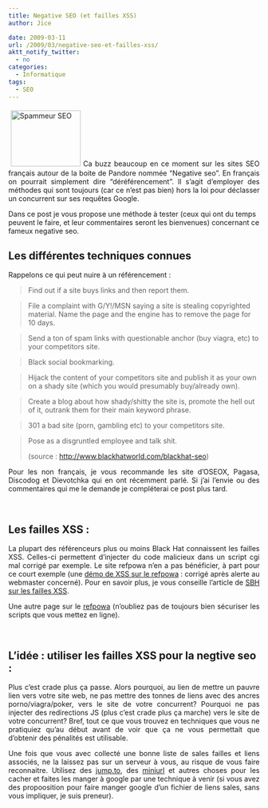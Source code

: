 ```yaml
---
title: Negative SEO (et failles XSS)
author: Jice

date: 2009-03-11
url: /2009/03/negative-seo-et-failles-xss/
aktt_notify_twitter:
  - no
categories:
  - Informatique
tags:
  - SEO
---
```

<p style="text-align: justify;">
  <img class="alignleft size-full wp-image-119" style="margin: 5px;" title="Spammeur SEO" src="/images/posts/oldwordpress/uploads/2009/02/seo_black_hat.jpg" alt="Spammeur SEO" width="140" height="112" >Ca buzz beaucoup en ce moment sur les sites SEO français autour de la boite de Pandore nommée &#8220;Negative seo&#8221;. En français on pourrait simplement dire &#8220;déréférencement&#8221;. Il s&#8217;agit d&#8217;employer des méthodes qui sont toujours (car ce n&#8217;est pas bien) hors la loi pour déclasser un concurrent sur ses requêtes Google.
</p>

Dans ce post je vous propose une méthode à tester (ceux qui ont du temps peuvent le faire, et leur commentaires seront les bienvenues) concernant ce fameux negative seo.<!--more-->

## Les différentes techniques connues

<p style="text-align: justify;">
  Rappelons ce qui peut nuire à un référencement :
</p>

> Find out if a site buys links and then report them.
   
> File a complaint with G/Y!/MSN saying a site is stealing copyrighted material. Name the page and the engine has to remove the page for 10 days. 
   
> Send a ton of spam links with questionable anchor (buy viagra, etc) to your competitors site.
   
> Black social bookmarking.
   
> Hijack the content of your competitors site and publish it as your own on a shady site (which you would presumably buy/already own).
   
> Create a blog about how shady/shitty the site is, promote the hell out of it, outrank them for their main keyword phrase. 
   
> 301 a bad site (porn, gambling etc) to your competitors site. 
   
> Pose as a disgruntled employee and talk shit.
> 
> (source : <a title="Google bowling" href="http://www.blackhatworld.com/blackhat-seo/black-hat-seo/57800-google-bowling-2009-a.html#post558546" target="_blank">http://www.blackhatworld.com/blackhat-seo</a>)

<p style="text-align: justify;">
  Pour les non français, je vous recommande les site d&#8217;OSEOX, Pagasa, Discodog et Dievotchka qui en ont récemment parlé. Si j&#8217;ai l&#8217;envie ou des commentaires qui me le demande je compléterai ce post plus tard.
</p>

<br class="spacer_" />

## Les failles XSS :

<p style="text-align: justify;">
  La plupart des référenceurs plus ou moins Black Hat connaissent les failles XSS. Celles-ci permettent d&#8217;injecter du code malicieux dans un script cgi mal corrigé par exemple. Le site refpowa n&#8217;en a pas bénéficier, à part pour ce court exemple (une <a title="Une page sérieuse qui parle de refpowa... étrange" rel="nofollow" href="http://www.crisco.unicaen.fr/cgi-bin/trouvebis2?requete=Perdre%20du%20poids,%20gagner%20du%20%3Ca+href%3D%22http%3A%2F%2Fwww.le-refpowa.fr%22%3ERefpowa%3C%2Fa%3E%3C%2Fp%3E&refer=%23&proc=1739_30610b" target="_blank">démo de XSS sur le refpowa</a> : corrigé après alerte au webmaster concerné). Pour en savoir plus, je vous conseille l&#8217;article de <a title="Black Hat et Failles XSS pour le spam" href="http://www.seoblackout.com/2007/07/22/obtenir-liens-sites-edu-gov/" target="_blank">SBH sur les failles XSS</a>.
</p>

<p style="text-align: justify;">
  Une autre page sur le <a title="Search for refpowa" href="http://feedmelinks.com/search?q=&quot;</td></tr></table><h1>Perdez du poids, gagner du <a href=http://www.le-refpowa.fr>Refpowa<%2Fa></h1><table><tr><td>&x=0&y=0&search_only=links" target="_blank">refpowa</a> (n&#8217;oubliez pas de toujours bien sécuriser les scripts que vous mettez en ligne).
</p>

<br class="spacer_" />

## L&#8217;idée : utiliser les failles XSS pour la negtive seo :

<p style="text-align: justify;">
  Plus c&#8217;est crade plus ça passe. Alors pourquoi, au lien de mettre un pauvre lien vers votre site web, ne pas mettre des tonnes de liens avec des ancres porno/viagra/poker, vers le site de votre concurrent? Pourquoi ne pas injecter des redirections JS (plus c&#8217;est crade plus ça marche) vers le site de votre concurrent? Bref, tout ce que vous trouvez en techniques que vous ne pratiquiez qu&#8217;au début avant de voir que ça ne vous permettait que d&#8217;obtenir des pénalités est utilisable.
</p>

<p style="text-align: justify;">
  Une fois que vous avec collecté une bonne liste de sales failles et liens associés, ne la laissez pas sur un serveur à vous, au risque de vous faire reconnaitre. Utilisez des <a title="Refpowa" href="http://jump.to/www.le-refpowa.fr" target="_blank">jump.to</a>, des <a title="Refpowa" href="http://miniurl.org/1Ok" target="_blank">miniurl</a> et autres choses pour les cacher et faites les manger à google par une technique à venir (si vous avez des propoosition pour faire manger google d&#8217;un fichier de liens sales, sans vous impliquer, je suis preneur).
</p>

<br class="spacer_" />